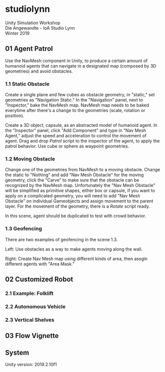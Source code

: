 # studiolynn
Unity Simulation Workshop  
Die Angewandte - IoA Studio Lynn  
Winter 2019  

## 01 Agent Patrol
Use the NavMesh component in Unity, to produce a certain amount of humanoid agents that can navigate in a designated map (composed by 3D geometries) and avoid obstacles. 

### 1.1 Static Obstacle
Create a single plane and few cubes as obstacle geometry, in "static," set geometries as "Navigation Static." In the "Navigation" panel, next to "Inspector," bake the NavMesh map. NavMesh map needs to be baked everytime after there's a change to the geometries (scale, rotation or position).  

Create a 3D object, capsule, as an abstracted model of humanoid agent. In the "Inspector" panel, click "Add Component" and type in "Nav Mesh Agent," adjust the speed and acceleration to control the movement of agent. Drag and drop *Patrol* script to the inspector of the agent, to apply the patrol behavior. Use cube or sphere as waypoint geometries. 

### 1.2 Moving Obstacle
Change one of the geometries from NavMesh to a moving obstacle. Change the static to "Nothing" and add "Nav Mesh Obstacle" for the moving geometry, click the "Carve" to make sure that the obstacle can be recognized by the NavMesh map. Unfortunately the "Nav Mesh Obstacle" will be simplified as primitive shapes, either box or capsule, if you want to apply on a complicated geometry, you will need to add "Nav Mesh Obstacle" on individual Gameobjects and assign movement to the parent layer. For the movement of the geometry, there is a *Rotate* script ready. 

In this scene, agent should be duplicated to test with crowd behavior.

### 1.3 Geofencing
There are two examples of geofencing in the scene 1.3.

Left: Use obstacles as a way to make agents moving along the wall.

Right: Create Nav Mesh map using different kinds of area, then assgin different agents with "Area Mask."

## 02 Customized Robot

### 2.1 Example: Folklift

### 2.2 Autonomous Vehicle

### 2.3 Vertical Shelves

## 03 Flow Vignette


## System
Unity version: 2019.2.10f1
